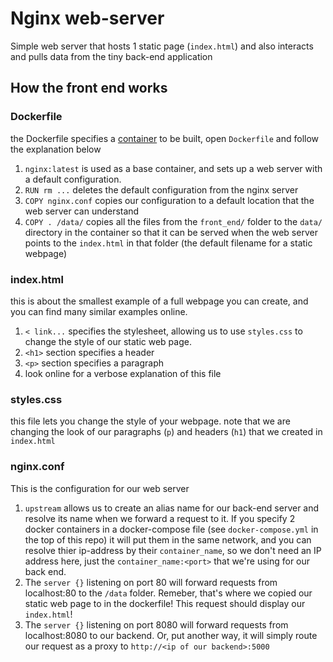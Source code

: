 # Nginx web-server

Simple web server that hosts 1 static page (`index.html`) and also interacts and pulls data from the tiny back-end application

## How the front end works

### Dockerfile 

the Dockerfile specifies a [container](https://www.docker.com/resources/what-container) to be built, open `Dockerfile` and follow the explanation below

   1. `nginx:latest` is used as a base container, and sets up a web server with a default configuration.
   1. `RUN rm ...` deletes the default configuration from the nginx server
   1. `COPY nginx.conf` copies our configuration to a default location that the web server can understand
   1. `COPY . /data/` copies all the files from the `front_end/` folder to the `data/` directory in the container so that it can be served when the web server points to the `index.html` in that folder (the default filename for a static webpage)

### index.html 

this is about the smallest example of a full webpage you can create, and you can find many similar examples online. 

   1. `< link...` specifies the stylesheet, allowing us to use `styles.css` to change the style of our static web page. 
   1. `<h1>` section specifies a header
   1. `<p>` section specifies a paragraph
   1. look online for a verbose explanation of this file

### styles.css

this file lets you change the style of your webpage. note that we are changing the look of our paragraphs (`p`) and headers (`h1`) that we created in `index.html`

### nginx.conf

This is the configuration for our web server

1. `upstream` allows us to create an alias name for our back-end server and resolve its name when we forward a request to it. If you specify 2 docker containers in a docker-compose file (see `docker-compose.yml` in the top of this repo) it will put them in the same network, and you can resolve thier ip-address by their `container_name`, so we don't need an IP address here, just the `container_name:<port>` that we're using for our back end.
1. The `server {}` listening on port 80 will forward requests from localhost:80 to the `/data` folder. Remeber, that's where we copied our static web page to in the dockerfile! This request should display our `index.html`!
1. The `server {}` listening on port 8080 will forward requests from localhost:8080 to our backend. Or, put another way, it will simply route our request as a proxy to `http://<ip of our backend>:5000`
